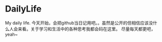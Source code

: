# DailyLife
My daily life.
  今天开始，会把github当日记用吧。。虽然是公开的但相信应该没什么人会来看。关于学习和生活中的各种思考我都会码在这里。
  尽量每天都更吧，yeah~
